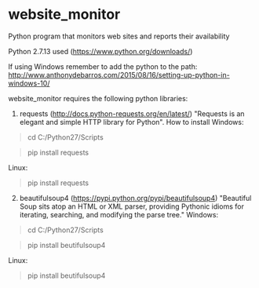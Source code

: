 # website_monitor
Python  program that monitors web sites and reports their availability

Python 2.7.13 used (https://www.python.org/downloads/)

If using Windows remember to add the python to the path:
http://www.anthonydebarros.com/2015/08/16/setting-up-python-in-windows-10/

website_monitor requires the following python libraries:

1. requests (http://docs.python-requests.org/en/latest/)
"Requests is an elegant and simple HTTP library for Python".
How to install
Windows:
  >cd C:/Python27/Scripts
  
  >pip install requests

Linux:

  >pip install requests

2. beautifulsoup4 (https://pypi.python.org/pypi/beautifulsoup4)
"Beautiful Soup sits atop an HTML or XML parser, providing Pythonic idioms for iterating, searching, and modifying the parse tree."
Windows:
  >cd C:/Python27/Scripts
  
  >pip install beutifulsoup4

Linux:

  >pip install beutifulsoup4

